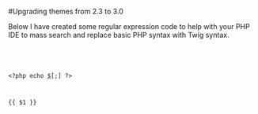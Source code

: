#Upgrading themes from 2.3 to 3.0

Below I have created some regular expression code to help with your PHP IDE to mass search and replace basic PHP syntax with Twig syntax.

<code>
<?php echo $var; ?> 

<\?php echo [$](\w*\b)[;] \?\>  

{{ $1 }}  
</code>  

